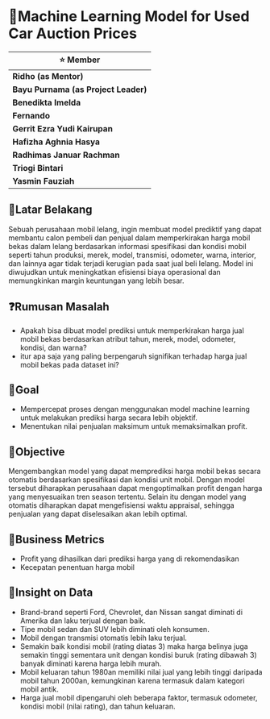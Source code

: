 # :car:**Machine Learning Model for Used Car Auction Prices**

| :star: Member                        |
| ------------------------------------ |
| **Ridho (as Mentor)**                |
| **Bayu Purnama (as Project Leader)** |
| **Benedikta Imelda**                 |
| **Fernando**                         |
| **Gerrit Ezra Yudi Kairupan**        |
| **Hafizha Aghnia Hasya**             |
| **Radhimas Januar Rachman**          |
| **Triogi Bintari**                   |
| **Yasmin Fauziah**                   |

## 🔰**Latar Belakang**

Sebuah perusahaan mobil lelang, ingin membuat model prediktif yang dapat membantu calon pembeli dan penjual dalam memperkirakan harga mobil bekas dalam lelang berdasarkan informasi spesifikasi dan kondisi mobil seperti tahun produksi, merek, model, transmisi, odometer, warna, interior, dan lainnya agar tidak terjadi kerugian pada saat jual beli lelang. Model ini diwujudkan untuk meningkatkan efisiensi biaya operasional dan memungkinkan margin keuntungan yang lebih besar.

## :question:**Rumusan Masalah**

- Apakah bisa dibuat model prediksi untuk memperkirakan harga jual mobil bekas
  berdasarkan atribut tahun, merek, model, odometer, kondisi, dan warna?
- itur apa saja yang paling berpengaruh signifikan terhadap harga jual mobil bekas
  pada dataset ini?

## 🥅**Goal**

- Mempercepat proses dengan menggunakan model machine learning untuk melakukan prediksi harga secara
  lebih objektif.
- Menentukan nilai penjualan maksimum untuk memaksimalkan profit.

## 🏹**Objective**

Mengembangkan model yang dapat memprediksi harga mobil bekas secara otomatis berdasarkan spesifikasi dan kondisi unit mobil. Dengan model tersebut diharapkan perusahaan dapat mengoptimalkan profit dengan harga yang menyesuaikan tren season tertentu. Selain itu dengan model yang otomatis diharapkan dapat mengefisiensi waktu appraisal, sehingga penjualan yang dapat diselesaikan akan lebih optimal.

## :pushpin:**Business Metrics**

- Profit yang dihasilkan dari prediksi harga yang di rekomendasikan
- Kecepatan penentuan harga mobil

## :mag_right:**Insight on Data**

- Brand-brand seperti Ford, Chevrolet, dan Nissan sangat diminati di Amerika dan laku terjual dengan baik.
- Tipe mobil sedan dan SUV lebih diminati oleh konsumen.
- Mobil dengan transmisi otomatis lebih laku terjual.
- Semakin baik kondisi mobil (rating diatas 3) maka harga belinya juga semakin tinggi sementara unit dengan kondisi buruk (rating dibawah 3) banyak diminati karena harga lebih murah.
- Mobil keluaran tahun 1980an memiliki nilai jual yang lebih tinggi daripada mobil tahun 2000an, kemungkinan karena termasuk dalam kategori mobil antik.
- Harga jual mobil dipengaruhi oleh beberapa faktor, termasuk odometer, kondisi mobil (nilai rating), dan tahun keluaran.
